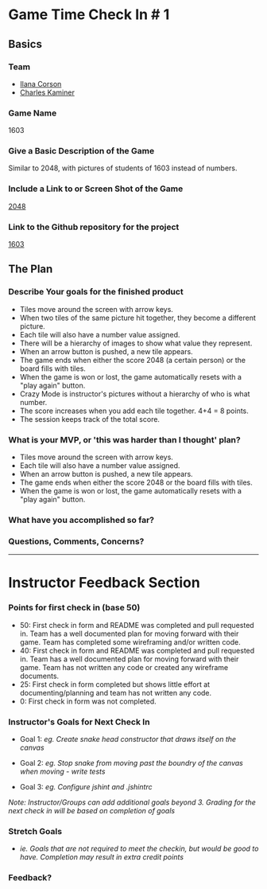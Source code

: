 # Game Time Check In # 1

## Basics

### Team
- [Ilana Corson](https://github.com/icorson3)
- [Charles Kaminer](https://github.com/ckaminer)

### Game Name

1603

### Give a Basic Description of the Game

Similar to 2048, with pictures of students of 1603 instead of numbers.

### Include a Link to or Screen Shot of the Game

[2048](http://imgur.com/KyXYldh)

### Link to the Github repository for the project
[1603](https://github.com/icorson3/1603-gametime)

## The Plan

### Describe Your goals for the finished product

- Tiles move around the screen with arrow keys.
- When two tiles of the same picture hit together, they become a different picture.
- Each tile will also have a number value assigned.
- There will be a hierarchy of images to show what value they represent.
- When an arrow button is pushed, a new tile appears.
- The game ends when either the score 2048 (a certain person) or the board fills with tiles.
- When the game is won or lost, the game automatically resets with a "play again" button.
- Crazy Mode is instructor's pictures without a hierarchy of who is what number.
- The score increases when you add each tile together. 4+4 = 8 points.
- The session keeps track of the total score.

### What is your MVP, or 'this was harder than I thought' plan?

- Tiles move around the screen with arrow keys.
- Each tile will also have a number value assigned.
- When an arrow button is pushed, a new tile appears.
- The game ends when either the score 2048 or the board fills with tiles.
- When the game is won or lost, the game automatically resets with a "play again" button.

### What have you accomplished so far?

### Questions, Comments, Concerns?

-----

# Instructor Feedback Section

### Points for first check in (base 50)

* 50: First check in form and README was completed and pull requested in. Team has a well documented plan for moving forward with their game. Team has completed some wireframing and/or written code.
* 40: First check in form and README was completed and pull requested in. Team has a well documented plan for moving forward with their game. Team has not written any code or created any wireframe documents.
* 25: First check in form completed but shows little effort at documenting/planning and team has not written any code.
* 0: First check in form was not completed.

### Instructor's Goals for Next Check In

* Goal 1: _eg. Create snake head constructor that draws itself on the canvas_

* Goal 2: _eg. Stop snake from moving past the boundry of the canvas when moving - write tests_

* Goal 3: _eg. Configure jshint and .jshintrc_

_Note: Instructor/Groups can add additional goals beyond 3. Grading for the next check in will be based on completion of goals_

### Stretch Goals

* _ie. Goals that are not required to meet the checkin, but would be good to have. Completion may result in extra credit points_

### Feedback?

